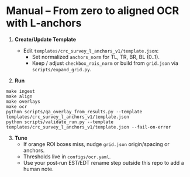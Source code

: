 # Manual – From zero to aligned OCR with L‑anchors

1) **Create/Update Template**
   - Edit `templates/crc_survey_l_anchors_v1/template.json`:
     - Set normalized `anchors_norm` for TL, TR, BR, BL (0..1).
     - Keep / adjust `checkbox_rois_norm` or build from `grid.json` via `scripts/expand_grid.py`.

2) **Run**
```
make ingest
make align
make overlays
make ocr
python scripts/qa_overlay_from_results.py --template templates/crc_survey_l_anchors_v1/template.json
python scripts/validate_run.py --template templates/crc_survey_l_anchors_v1/template.json --fail-on-error
```

3) **Tune**
   - If orange ROI boxes miss, nudge `grid.json` origin/spacing or anchors.
   - Thresholds live in `configs/ocr.yaml`.
   - Use your post‑run EST/EDT rename step outside this repo to add a human note.
